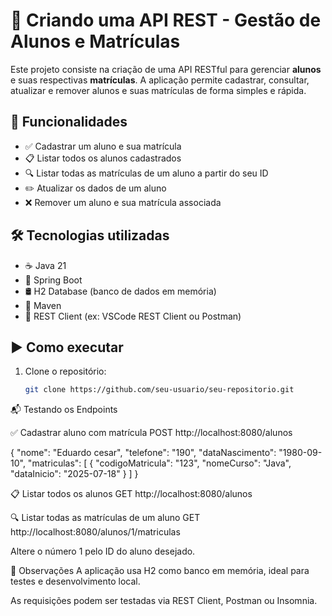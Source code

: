 # 📘 Criando uma API REST - Gestão de Alunos e Matrículas

Este projeto consiste na criação de uma API RESTful para gerenciar **alunos** e suas respectivas **matrículas**. A aplicação permite cadastrar, consultar, atualizar e remover alunos e suas matrículas de forma simples e rápida.

## 🔧 Funcionalidades

- ✅ Cadastrar um aluno e sua matrícula
- 📋 Listar todos os alunos cadastrados
- 🔍 Listar todas as matrículas de um aluno a partir do seu ID
- ✏️ Atualizar os dados de um aluno
- ❌ Remover um aluno e sua matrícula associada

## 🛠️ Tecnologias utilizadas

- ☕ Java 21
- 🌱 Spring Boot
- 🛢️ H2 Database (banco de dados em memória)
- 🧰 Maven
- 🔁 REST Client (ex: VSCode REST Client ou Postman)

## ▶️ Como executar

1. Clone o repositório:
   ```bash
   git clone https://github.com/seu-usuario/seu-repositorio.git

📬 Testando os Endpoints

✅ Cadastrar aluno com matrícula
POST http://localhost:8080/alunos

{
  "nome": "Eduardo cesar",
  "telefone": "190",
  "dataNascimento": "1980-09-10",
  "matriculas": [
    {
      "codigoMatricula": "123",
      "nomeCurso": "Java",
      "dataInicio": "2025-07-18"
    }
  ]
}

📋 Listar todos os alunos
GET http://localhost:8080/alunos

🔍 Listar todas as matrículas de um aluno
GET http://localhost:8080/alunos/1/matriculas

Altere o número 1 pelo ID do aluno desejado.

📌 Observações
A aplicação usa H2 como banco em memória, ideal para testes e desenvolvimento local.

As requisições podem ser testadas via REST Client, Postman ou Insomnia.
